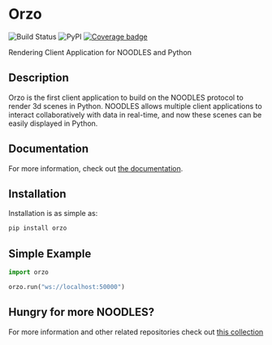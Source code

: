 # Orzo

![Build Status](https://github.com/InsightCenterNoodles/Orzo/workflows/CI/badge.svg)
![PyPI](https://img.shields.io/pypi/v/Orzo)
[![Coverage badge](https://img.shields.io/endpoint?url=https://raw.githubusercontent.com/InsightCenterNoodles/Orzo/python-coverage-comment-action-data/endpoint.json&color=red)](https://htmlpreview.github.io/?https://github.com/InsightCenterNoodles/Orzo/blob/python-coverage-comment-action-data/htmlcov/index.html)


Rendering Client Application for NOODLES and Python

## Description
Orzo is the first client application to build on the NOODLES protocol to render 3d scenes in Python. NOODLES allows multiple client
applications to interact collaboratively with data in real-time, and now these scenes can be easily displayed in Python.


## Documentation

For more information, check out [the documentation](https://insightcenternoodles.github.io/Orzo/).


## Installation

Installation is as simple as:

```bash
pip install orzo
```

## Simple Example

```python
import orzo

orzo.run("ws://localhost:50000")

```

## Hungry for more NOODLES?
For more information and other related repositories check out [this collection](https://github.com/InsightCenterNoodles)

